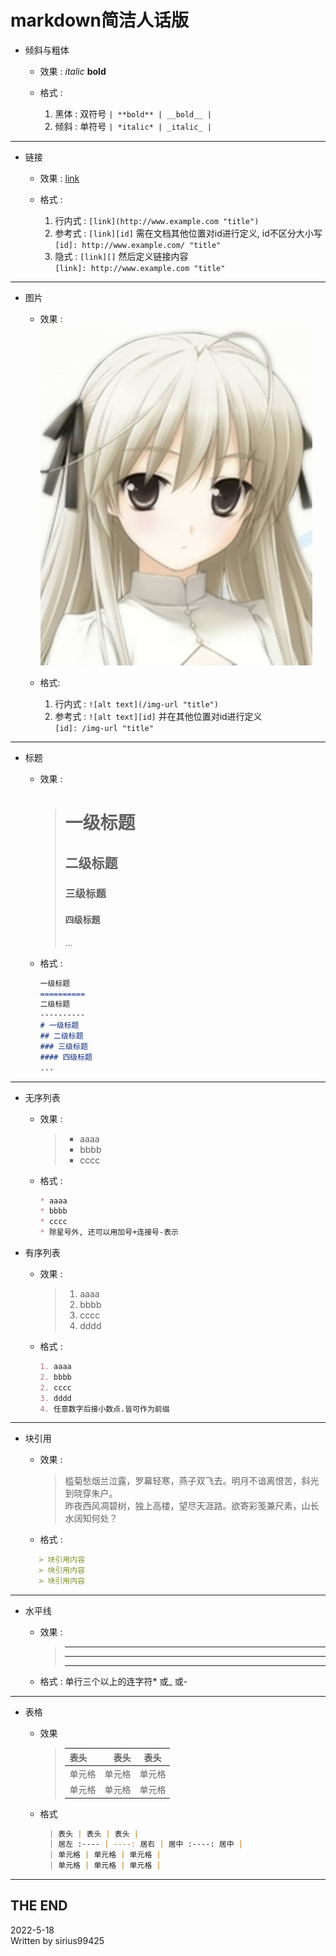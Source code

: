 
# markdown简洁人话版  

* 倾斜与粗体  
  * 效果 : *italic* __bold__  

  * 格式 : 
    1. 黑体 : 双符号 `| **bold** | __bold__ | `
    2. 倾斜 : 单符号 `| *italic* | _italic_ | `  
------
* 链接
   * 效果 : [link](http://www.example.com "title")

   * 格式 : 
     1. 行内式 : `[link](http://www.example.com "title")`
     2. 参考式 : `[link][id]` 需在文档其他位置对id进行定义, id不区分大小写<br>
               `[id]: http://www.example.com/ "title"`
     3. 隐式  : `[link][]` 然后定义链接内容<br>
     `[link]: http://www.example.com "title"`
------
* 图片
  * 效果 :  <br>![穹妹](../img/sora.jpg "sorachan ^_^")

  * 格式: 
    1. 行内式 : `![alt text](/img-url "title")`
    2. 参考式 : `![alt text][id]` 并在其他位置对id进行定义<br>
               `[id]: /img-url "title"`
------
* 标题
  * 效果 :  
    >  # 一级标题
    >  ## 二级标题
    >  ### 三级标题
    >  #### 四级标题
    >...

  * 格式 :  
    ```markdown
    一级标题
    ==========
    二级标题
    ---------- 
    # 一级标题
    ## 二级标题
    ### 三级标题
    #### 四级标题
    ...
------
* 无序列表  
  * 效果 :  
    >  * aaaa
    >  * bbbb
    >  * cccc  

  * 格式 :  
    ```markdown
    * aaaa
    * bbbb
    * cccc
    * 除星号外, 还可以用加号+连接号-表示

* 有序列表
  * 效果 :  
    > 1. aaaa
    > 2. bbbb
    > 2. cccc
    > 2. dddd

  * 格式 :  
    ```markdown
    1. aaaa
    2. bbbb
    2. cccc
    3. dddd
    4. 任意数字后接小数点.皆可作为前缀
------
* 块引用
  * 效果 :  

    > 槛菊愁烟兰泣露，罗幕轻寒，燕子双飞去。明月不谙离恨苦，斜光到晓穿朱户。  
    >昨夜西风凋碧树，独上高楼，望尽天涯路。欲寄彩笺兼尺素，山长水阔知何处？
  * 格式 :  
  ```markdown
     > 块引用内容
     > 块引用内容
     > 块引用内容
------
* 水平线
  * 效果 :  
    > ---
    > **********  
    >___

  * 格式 : 单行三个以上的连字符* 或_ 或- 
------
* 表格
  * 效果  
    > | 表头 | 表头 | 表头 |
    > | :---- | ----: | :----: |
    > | 单元格 | 单元格 | 单元格 |
    > | 单元格 | 单元格 | 单元格 |

  * 格式  
    ```markdown
      | 表头 | 表头 | 表头 |
      | 居左 :---- | ----: 居右 | 居中 :----: 居中 |
      | 单元格 | 单元格 | 单元格 |
      | 单元格 | 单元格 | 单元格 |
-------
## THE END 
<date>2022-5-18</date>  
<author>Written by sirius99425</author>
